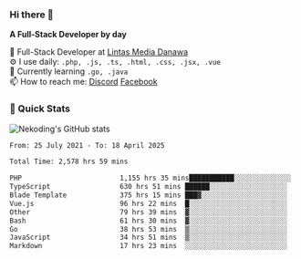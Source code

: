 ### Hi there 👋

**A Full-Stack Developer by day**

🔭 Full-Stack Developer at [Lintas Media Danawa](https://www.lintasmediadanawa.com/)  
⚙️ I use daily: `.php, .js, .ts, .html, .css, .jsx, .vue`  
🌱 Currently learning `.go, .java`  
📫 How to reach me: [Discord](https://discordapp.com/users/984448732999327766)  [Facebook](https://fb.me/tyvandi)  

### 🚀 Quick Stats  

![Nekoding's GitHub stats](https://github-readme-stats.vercel.app/api?username=nekoding&show_icons=true)

<!--START_SECTION:waka-->

```txt
From: 25 July 2021 - To: 18 April 2025

Total Time: 2,578 hrs 59 mins

PHP                        1,155 hrs 35 mins███████████░░░░░░░░░░░░░░   43.47 %
TypeScript                 630 hrs 51 mins ██████░░░░░░░░░░░░░░░░░░░   23.73 %
Blade Template             375 hrs 15 mins ███▓░░░░░░░░░░░░░░░░░░░░░   14.11 %
Vue.js                     96 hrs 22 mins  █░░░░░░░░░░░░░░░░░░░░░░░░   03.62 %
Other                      79 hrs 39 mins  ▓░░░░░░░░░░░░░░░░░░░░░░░░   03.00 %
Bash                       61 hrs 30 mins  ▓░░░░░░░░░░░░░░░░░░░░░░░░   02.31 %
Go                         38 hrs 53 mins  ▒░░░░░░░░░░░░░░░░░░░░░░░░   01.46 %
JavaScript                 34 hrs 51 mins  ▒░░░░░░░░░░░░░░░░░░░░░░░░   01.31 %
Markdown                   17 hrs 23 mins  ░░░░░░░░░░░░░░░░░░░░░░░░░   00.65 %
```

<!--END_SECTION:waka-->

<!--
**nekoding/nekoding** is a ✨ _special_ ✨ repository because its `README.md` (this file) appears on your GitHub profile.

Here are some ideas to get you started:

- 🔭 I’m currently working on ...
- 🌱 I’m currently learning ...
- 👯 I’m looking to collaborate on ...
- 🤔 I’m looking for help with ...
- 💬 Ask me about ...
- 📫 How to reach me: ...
- 😄 Pronouns: ...
- ⚡ Fun fact: ...
-->

